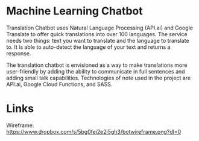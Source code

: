 # Machine Learning Chatbot
Translation Chatbot uses Natural Language Processing (API.ai) and Google Translate to offer quick translations into over 100 languages. The service needs two things: text you want to translate and the language to translate to. It is able to auto-detect the language of your text and returns a response. 

The translation chatbot is envisioned as a way to make translations more user-friendly by adding the ability to communicate in full sentences and adding small talk capabilities. Technologies of note used in the project are API.ai, Google Cloud Functions, and SASS. 

# Links
Wireframe: https://www.dropbox.com/s/5bg0fei2e2i5gh3/botwireframe.png?dl=0

